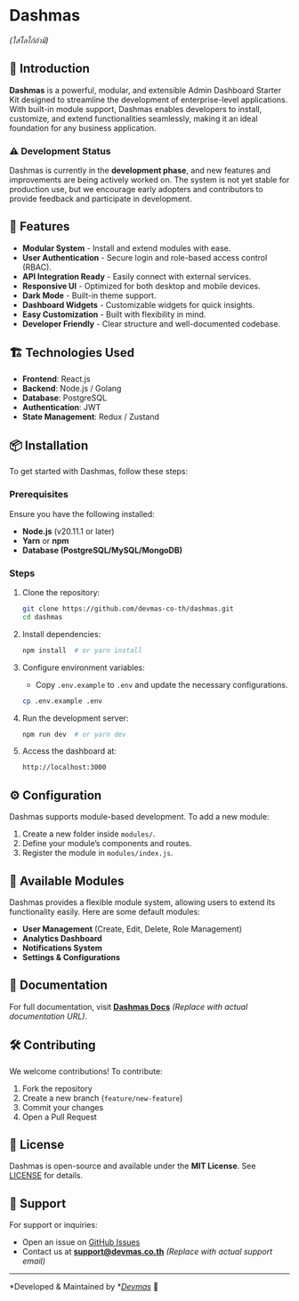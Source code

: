 # Dashmas

&#x20;*(ใส่โลโก้ถ้ามี)*

## 🚀 Introduction

**Dashmas** is a powerful, modular, and extensible Admin Dashboard Starter Kit designed to streamline the development of enterprise-level applications. With built-in module support, Dashmas enables developers to install, customize, and extend functionalities seamlessly, making it an ideal foundation for any business application.

### ⚠️ Development Status

Dashmas is currently in the **development phase**, and new features and improvements are being actively worked on. The system is not yet stable for production use, but we encourage early adopters and contributors to provide feedback and participate in development.

## 🎯 Features

- **Modular System** - Install and extend modules with ease.
- **User Authentication** - Secure login and role-based access control (RBAC).
- **API Integration Ready** - Easily connect with external services.
- **Responsive UI** - Optimized for both desktop and mobile devices.
- **Dark Mode** - Built-in theme support.
- **Dashboard Widgets** - Customizable widgets for quick insights.
- **Easy Customization** - Built with flexibility in mind.
- **Developer Friendly** - Clear structure and well-documented codebase.

## 🏗️ Technologies Used

- **Frontend**: React.js
- **Backend**: Node.js / Golang&#x20;
- **Database**: PostgreSQL
- **Authentication**: JWT
- **State Management**: Redux / Zustand&#x20;

## 📦 Installation

To get started with Dashmas, follow these steps:

### Prerequisites

Ensure you have the following installed:

- **Node.js** (v20.11.1 or later)
- **Yarn** or **npm**
- **Database (PostgreSQL/MySQL/MongoDB)**

### Steps

1. Clone the repository:

   ```sh
   git clone https://github.com/devmas-co-th/dashmas.git
   cd dashmas
   ```

2. Install dependencies:

   ```sh
   npm install  # or yarn install
   ```

3. Configure environment variables:

   - Copy `.env.example` to `.env` and update the necessary configurations.

   ```sh
   cp .env.example .env
   ```

4. Run the development server:

   ```sh
   npm run dev  # or yarn dev
   ```

5. Access the dashboard at:

   ```sh
   http://localhost:3000
   ```

## ⚙️ Configuration

Dashmas supports module-based development. To add a new module:

1. Create a new folder inside `modules/`.
2. Define your module’s components and routes.
3. Register the module in `modules/index.js`.

## 🔌 Available Modules

Dashmas provides a flexible module system, allowing users to extend its functionality easily. Here are some default modules:

- **User Management** (Create, Edit, Delete, Role Management)
- **Analytics Dashboard**
- **Notifications System**
- **Settings & Configurations**

## 📖 Documentation

For full documentation, visit **[Dashmas Docs](https://dashmas.devmas.co.th/docs)** *(Replace with actual documentation URL)*.

## 🛠️ Contributing

We welcome contributions! To contribute:

1. Fork the repository
2. Create a new branch (`feature/new-feature`)
3. Commit your changes
4. Open a Pull Request

## 📄 License

Dashmas is open-source and available under the **MIT License**. See [LICENSE](./LICENSE) for details.

## 💬 Support

For support or inquiries:

- Open an issue on [GitHub Issues](https://github.com/devmas-co-th/dashmas/issues)
- Contact us at **[support@devmas.co.th](mailto\:support@devmas.co.th)** *(Replace with actual support email)*

---

\*Developed & Maintained by \**[Devmas](https://devmas.co.th)* 🚀

